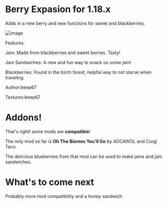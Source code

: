 # Berry Expasion for 1.18.x
 Adds in a new berry and new functions for sweet and blackberries.
 
 ![image](https://user-images.githubusercontent.com/88556555/164602259-65e42512-cff8-410d-9ea1-e8133c23068f.png)


Features:

Jam: Made from blackberries and sweet berries. Tasty!

Jam Sandwiches: A new and fun way to snack on some jam!

Blackberries: Found in the birch forest, helpful way to not starve when traveling.

Author:beep67

Textures:beep67

# Addons!

That's right! some mods are **compatible**! 

The only mod so far is **Oh The Biomes You'll Go** by AOCAWOL and Corgi Taco.

The delicious blueberries from that mod can be used to make jams and jam sandwiches.

# What's to come next

Probably more mod compatibility and a honey sandwich.
